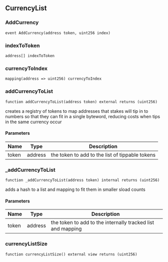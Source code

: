
## CurrencyList

### AddCurrency

```solidity
event AddCurrency(address token, uint256 index)
```

### indexToToken

```solidity
address[] indexToToken
```

### currencyToIndex

```solidity
mapping(address => uint256) currencyToIndex
```

### addCurrencyToList

```solidity
function addCurrencyToList(address token) external returns (uint256)
```

creates a registry of tokens to map addresses that stakes will tip in
to numbers so that they can fit in a single byteword,
reducing costs when tips in the same currency occur

#### Parameters

| Name | Type | Description |
| ---- | ---- | ----------- |
| token | address | the token to add to the list of tippable tokens |

### _addCurrencyToList

```solidity
function _addCurrencyToList(address token) internal returns (uint256)
```

adds a hash to a list and mapping to fit them in smaller sload counts

#### Parameters

| Name | Type | Description |
| ---- | ---- | ----------- |
| token | address | the token to add to the internally tracked list and mapping |

### currencyListSize

```solidity
function currencyListSize() external view returns (uint256)
```

